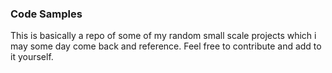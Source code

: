 ### Code Samples

This is basically a repo of some of my random small scale projects which i may some day come back and reference. Feel free to contribute and add to it yourself.
